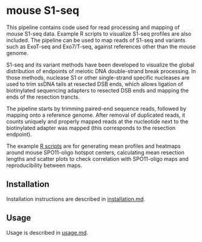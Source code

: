 # mouse S1-seq
This pipeline contains code used for read processing and mapping of mouse S1-seq data. Example R scripts to visualize S1-seq profiles are also included. The pipeline can be used to map reads of S1-seq and variants such as ExoT-seq and Exo7/T-seq, against references other than the mouse genome.

S1-seq and its variant methods have been developed to visualize the global distribution of endpoints of meiotic DNA double-strand break processing. In those methods, nuclease S1 or other single-strand specific nucleases are used to trim ssDNA tails at resected DSB ends, which allows ligation of biotinylated sequencing adapters to resected DSB ends and mapping the ends of the resection trancts.

The pipeline starts by trimming paired-end sequence reads, followed by mapping onto a reference genome. After removal of duplicated reads, it counts uniquely and properly mapped reads at the nucleotide next to the biotinylated adapter was mapped (this corresponds to the resection endpoint). 

The example [R scripts](/mapping/scripts/MouseResection/main/Rstudio) are for generating mean profiles and heatmaps around mouse SPO11-oligo hotspot centers, calculating mean resection lengths and scatter plots to check correlation with SPO11-oligo maps and reproducibility between maps.

## Installation
Installation instructions are described in [installation.md](/mapping/scripts/MouseResection/main/installation.md).

## Usage
Usage is described in [usage.md](/mapping/scripts/MouseResection/main/usage.md).
